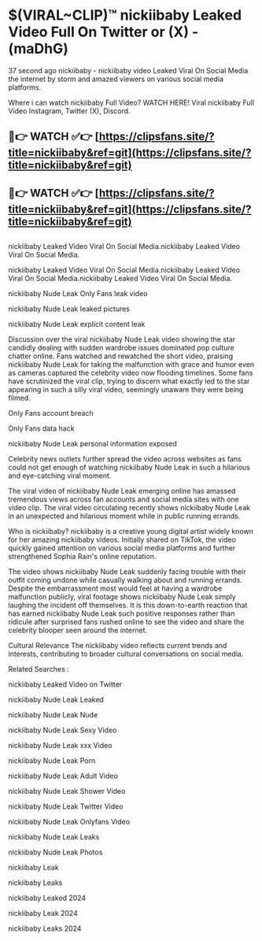 # $(VIRAL~CLIP)™ nickiibaby Leaked Video Full On Twitter or (X) -(maDhG)
37 second ago nickiibaby - nickiibaby video Leaked Viral On Social Media the internet by storm and amazed viewers on various social media platforms.

Where i can watch nickiibaby Full Video? WATCH HERE! Viral nickiibaby Full Video Instagram, Twitter (X), Discord.

## 🔴👉 WATCH ✅👉 [https://clipsfans.site/?title=nickiibaby&ref=git](https://clipsfans.site/?title=nickiibaby&ref=git)
## 🔴👉 WATCH ✅👉 [https://clipsfans.site/?title=nickiibaby&ref=git](https://clipsfans.site/?title=nickiibaby&ref=git)
##
nickiibaby Leaked Video Viral On Social Media.nickiibaby Leaked Video Viral On Social Media.

nickiibaby Leaked Video Viral On Social Media.nickiibaby Leaked Video Viral On Social Media.nickiibaby Leaked Video Viral On Social Media.

nickiibaby Nude Leak Only Fans leak video

nickiibaby Nude Leak leaked pictures

nickiibaby Nude Leak explicit content leak

Discussion over the viral nickiibaby Nude Leak video showing the star candidly dealing with sudden wardrobe issues dominated pop culture chatter online. Fans watched and rewatched the short video, praising nickiibaby Nude Leak for taking the malfunction with grace and humor even as cameras captured the celebrity video now flooding timelines. Some fans have scrutinized the viral clip, trying to discern what exactly led to the star appearing in such a silly viral video, seemingly unaware they were being filmed.


Only Fans account breach

Only Fans data hack

nickiibaby Nude Leak personal information exposed

Celebrity news outlets further spread the video across websites as fans could not get enough of watching nickiibaby Nude Leak in such a hilarious and eye-catching viral moment.


The viral video of nickiibaby Nude Leak emerging online has amassed tremendous views across fan accounts and social media sites with one video clip. The viral video circulating recently shows nickiibaby Nude Leak in an unexpected and hilarious moment while in public running errands.


Who is nickiibaby? nickiibaby is a creative young digital artist widely known for her amazing nickiibaby videos. Initially shared on TikTok, the video quickly gained attention on various social media platforms and further strengthened Sophia Rain's online reputation.

The video shows nickiibaby Nude Leak suddenly facing trouble with their outfit coming undone while casually walking about and running errands. Despite the embarrassment most would feel at having a wardrobe malfunction publicly, viral footage shows nickiibaby Nude Leak simply laughing the incident off themselves. It is this down-to-earth reaction that has earned nickiibaby Nude Leak such positive responses rather than ridicule after surprised fans rushed online to see the video and share the celebrity blooper seen around the internet.

Cultural Relevance The nickiibaby video reflects current trends and interests, contributing to broader cultural conversations on social media.

Related Searches :

nickiibaby Leaked Video on Twitter

nickiibaby Nude Leak Leaked

nickiibaby Nude Leak Nude

nickiibaby Nude Leak Sexy Video

nickiibaby Nude Leak xxx Video

nickiibaby Nude Leak Porn

nickiibaby Nude Leak Adult Video

nickiibaby Nude Leak Shower Video

nickiibaby Nude Leak Twitter Video

nickiibaby Nude Leak Onlyfans Video

nickiibaby Nude Leak Leaks

nickiibaby Nude Leak Photos

nickiibaby Leak

nickiibaby Leaks

nickiibaby Leaked 2024

nickiibaby Leak 2024

nickiibaby Leaks 2024

